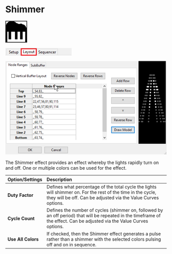 # Shimmer

![Icon](../../.gitbook/assets/image%20%28658%29.png)

![Sequencer Grid](../../.gitbook/assets/image%20%28506%29.png)

![](../../.gitbook/assets/image%20%28110%29.png)

The Shimmer effect provides an effect whereby the lights rapidly turn on and off. One or multiple colors can be used for the effect.

| Option/Settings | Description |
| :--- | :--- |
| **Duty Factor** | Defines what percentage of the total cycle the lights will shimmer on. For the rest of the time in the cycle, they will be off.  Can be adjusted via the Value Curves options. |
| **Cycle Count** | Defines the number of cycles \(shimmer on, followed by an off period\) that will be repeated in the timeframe of the effect.  Can be adjusted via the Value Curves options. |
| **Use All Colors** | If checked, then the Shimmer effect generates a pulse rather than a shimmer with the selected colors pulsing off and on in sequence. |

